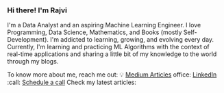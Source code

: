 ### Hi there! I'm Rajvi


I'm a Data Analyst and an aspiring Machine Learning Engineer.
I love Programming, Data Science, Mathematics, and Books (mostly Self-Development).
I'm addicted to learning, growing, and evolving every day. 
Currently, I'm learning and practicing ML Algorithms with the context of real-time applications and sharing a little bit of my knowledge to the world through my blogs.

To know more about me, reach me out: 
:bulb: [Medium Articles](https://medium.com/@rajviishah)
office: [LinkedIn](https://www.linkedin.com/in/rajviishah/)
:call: [Schedule a call](https://calendly.com/rajvishah/quick-chat-with-rajvi)
Check my latest articles: 





